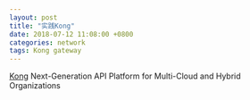 ```yaml
---
layout: post
title: "实践Kong"
date: 2018-07-12 11:08:00 +0800
categories: network
tags: Kong gateway
---
```


[Kong](https://konghq.com/) Next-Generation API Platform for Multi-Cloud and Hybrid Organizations